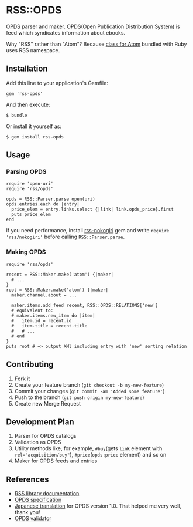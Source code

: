 RSS::OPDS
=========

[OPDS][opds] parser and maker.
OPDS(Open Publication Distribution System) is feed which syndicates information about ebooks.

[opds]:http://opds-spec.org/specs/opds-catalog-1-1

Why "RSS" rather than "Atom"? Because [class for Atom](http://apidock.com/ruby/v1_9_2_180/RSS/Atom) bundled with Ruby uses RSS namespace.

Installation
------------

Add this line to your application's Gemfile:

    gem 'rss-opds'

And then execute:

    $ bundle

Or install it yourself as:

    $ gem install rss-opds

Usage
-----

### Parsing OPDS

    require 'open-uri'
    require 'rss/opds'
    
    opds = RSS::Parser.parse open(uri)
    opds.entries.each do |entry|
      price_elem = entry.links.select {|link| link.opds_price}.first
      puts price_elem
    end

If you need performance, install [rss-nokogiri][rss-nokogiri] gem and write `require 'rss/nokogiri'`
before calling `RSS::Parser.parse`.

[rss-nokogiri]: https://rubygems.org/gems/rss-nokogiri

### Making OPDS

    require 'rss/opds'
    
    recent = RSS::Maker.make('atom') {|maker|
      # ...
    }
    root = RSS::Maker.make('atom') {|maker|
      maker.channel.about = ...
      
      maker.items.add_feed recent, RSS::OPDS::RELATIONS['new']
      # equivalent to:
      # maker.items.new_item do |item|
      #   item.id = recent.id
      #   item.title = recent.title
      #   # ...
      # end
    }
    puts root # => output XMl including entry with 'new' sorting relation

Contributing
------------

1. Fork it
2. Create your feature branch (`git checkout -b my-new-feature`)
3. Commit your changes (`git commit -am 'Added some feature'`)
4. Push to the branch (`git push origin my-new-feature`)
5. Create new Merge Request

Development Plan
----------------

1. Parser for OPDS catalogs
2. Validation as OPDS
3. Utility methods like, for example, `#buy`(gets `link` element with `rel="acquisition/buy"`), `#price`(`opds:price` element) and so on
4. Maker for OPDS feeds and entries

References
----------

* [RSS library documentation](http://www.cozmixng.org/~rwiki/?cmd=view;name=RSS+Parser)
* [OPDS specification](http://opds-spec.org/specs/)
* [Japanese translation](http://www.kzakza.com/opds/opds1_0_jpn.html) for OPDS version 1.0. That helped me very well, thank you!
* [OPDS validator](https://github.com/zetaben/opds-validator)
